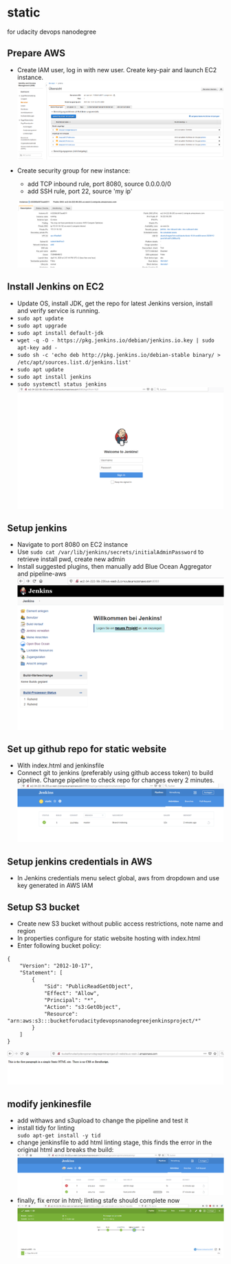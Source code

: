 # static
for udacity devops nanodegree

## Prepare AWS 
- Create IAM user, log in with new user. Create key-pair and launch EC2 instance.
  ![8](data/screenshot-01.png)
  
- Create security group for new instance:  
  - add TCP inbound rule, port 8080, source 0.0.0.0/0
  - add SSH rule, port 22, source 'my ip'

  ![8](data/screenshot-02.png)

## Install Jenkins on EC2
- Update OS, install JDK, get the repo for latest Jenkins version, install and verify service is running.
- `sudo apt update`
- `sudo apt upgrade`
- `sudo apt install default-jdk`
- `wget -q -O - https://pkg.jenkins.io/debian/jenkins.io.key | sudo apt-key add -`
- `sudo sh -c 'echo deb http://pkg.jenkins.io/debian-stable binary/ > /etc/apt/sources.list.d/jenkins.list'`
- `sudo apt update`
- `sudo apt install jenkins`
- `sudo systemctl status jenkins`
  ![8](data/screenshot-03.png)
## Setup jenkins
- Navigate to port 8080 on EC2 instance
- Use `sudo cat /var/lib/jenkins/secrets/initialAdminPassword` to retrieve install pwd, create new admin
- Install suggested plugins, then manually add Blue Ocean Aggregator and pipeline-aws
  ![8](data/screenshot-04.png)

## Set up github repo for static website
- With index.html and jenkinsfile
- Connect git to jenkins (preferably using github access token) to build pipeline. Change pipeline to check repo for changes every 2 minutes.
  ![8](data/screenshot-05.png)
## Setup jenkins credentials in AWS
- In Jenkins credentials menu select global, aws from dropdown and use key generated in AWS IAM
  
## Setup S3 bucket
- Create new S3 bucket without public access restrictions, note name and region
- In properties configure for static website hosting with index.html
- Enter following bucket policy:
```
{
    "Version": "2012-10-17",
    "Statement": [
        {
            "Sid": "PublicReadGetObject",
            "Effect": "Allow",
            "Principal": "*",
            "Action": "s3:GetObject",
            "Resource": "arn:aws:s3:::bucketforudacitydevopsnanodegreejenkinsproject/*"
        }
    ]
}
```
  ![8](data/screenshot-06.png)

## modify jenkinesfile
- add withaws and s3upload to change the pipeline and test it
- install tidy for linting  
`sudo apt-get install -y tid`
- change jenkinsfile to add html linting stage, this finds the error in the original html and breaks the build:  
![8](data/screenshot-07.png)
- finally, fix error in html; linting stafe should complete now  
![8](data/screenshot-08.png)


